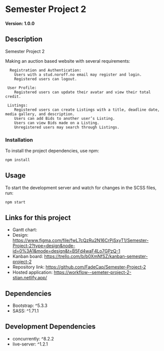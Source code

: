# Semester Project 2

#### Version: 1.0.0

## Description
Semester Project 2

Making an auction based website with several requirements:
    
      Registration and Authentication:
        Users with a stud.noroff.no email may register and login.
        Registered users can logout.

     User Profile:
        Registered users can update their avatar and view their total credit.

     Listings:
        Registered users can create Listings with a title, deadline date, media gallery, and description.
        Users can add Bids to another user’s Listing.
        Users can view Bids made on a Listing.
        Unregistered users may search through Listings.

### Installation
To install the project dependencies, use npm:

```bash
npm install
```

## Usage

To start the development server and watch for changes in the SCSS files, run:

```bash
npm start
```

## Links for this project

* Gantt chart: 
* Design: https://www.figma.com/file/fwL7cQzRu2N16CrPjSxyT1/Semester-Project-2?type=design&node-id=0%3A1&mode=design&t=B5Fd4waF4Lo7GPzQ-1
* Kanban board: https://trello.com/b/b0XmNfSZ/kanban-semester-project-2
* Repository link: https://github.com/FadeCap/Semester-Project-2
* Hosted application: https://workflow--semeter-project-2-stian.netlify.app/


## Dependencies
* Bootstrap: ^5.3.3
* SASS: ^1.71.1

## Development Dependencies
* concurrently: ^8.2.2
* live-server: ^1.2.1
